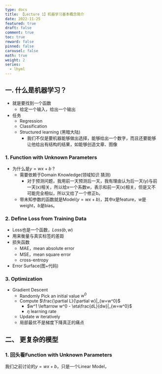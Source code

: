 ```yaml
---
type: docs 
title: 【Lecture 1】机器学习基本概念简介
date: 2022-11-25
featured: true
draft: false
comment: true
toc: true
reward: false
pinned: false
carousel: false
math: true
weight: 2
series:
  - lhyml
---
```


<!--more-->

## 一. 什么是机器学习？

* 就是要找到一个函数
    * 给定一个输入，给出一个输出
* 任务
    * Regression
    * Classification
    * Structured learning (黑暗大陆)
        * 我们不仅是要机器能够做出选择，能够给出一个数字，而且还要能够让他给出有结构的结果，如能够创造文章、图像

### 1. Function with Unknown Parameters

- 为什么是$y=wx+b$ ?
  - 需要依赖于Domain Knowledge(领域知识 猜测)
      - 对于预测问题，我用前一天预测后一天，我有理由认为后一天(y)与前一天(x)相关，所以给x一个系数w，表示和前一天(x)相关，但是又不可能完全相似，所以又给了一个修正b。
  - 带未知参数的函数就是Model($y=wx+b$)，其中$x$是feature，$w$是weight，$b$是bias。

### 2. Define Loss from Training Data

* Loss也是一个函数，$Loss(b,w)$
* 用来衡量与真实标签的差距
* 损失函数
    * MAE，mean absolute error
    * MSE，mean square error
    * cross-entropy
* Error Surface(图+代码)

### 3. Optimization

* Gradient Descent
    * Randomly Pick an initial value $w^0$
    * Compute $\frac{\partial L}{\partial w}|_{w=w^0}$
        * $w^1 \leftarrow  w^0 - \eta\frac{dL}{dw}|_{w=w^0}$
        * $\eta$ learning rate
    * Update w iteratively
    * 局部最优不是梯度下降真正的痛点

## 二、 更复杂的模型

### 1. 回头看Function with Unknown Parameters

我们之前讨论的$y=wx+b$，只是一个Linear Model，